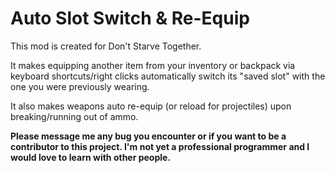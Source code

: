 # Auto Slot Switch & Re-Equip

This mod is created for Don't Starve Together.

It makes equipping another item from your inventory or backpack via keyboard shortcuts/right clicks automatically switch its "saved slot" with the one you were previously wearing.

It also makes weapons auto re-equip (or reload for projectiles) upon breaking/running out of ammo.


**Please message me any bug you encounter or if you want to be a contributor to this project. I'm not yet a professional programmer and I would love to learn with other people.**
